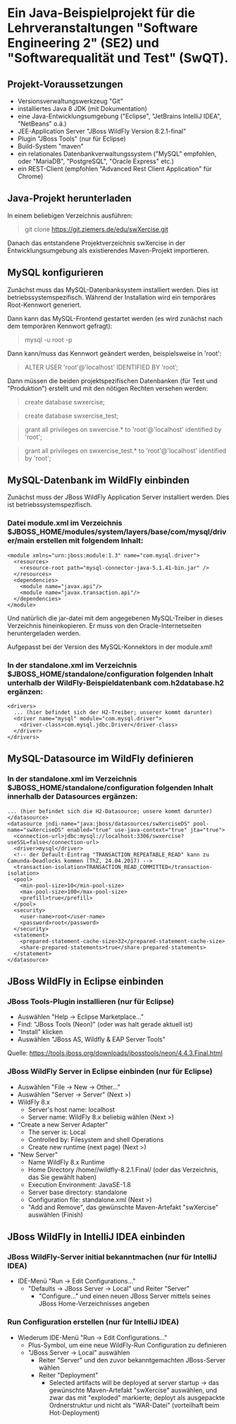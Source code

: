 # Ein Java-Beispielprojekt für die Lehrveranstaltungen "Software Engineering 2" (SE2) und "Softwarequalität und Test" (SwQT).

## Projekt-Voraussetzungen

- Versionsverwaltungswerkzeug "Git"
- installiertes Java 8 JDK (mit Dokumentation)
- eine Java-Entwicklungsumgebung ("Eclipse", "JetBrains IntelliJ IDEA", "NetBeans" o.ä.)
- JEE-Application Server "JBoss WildFly Version 8.2.1-final"
- Plugin "JBoss Tools" (nur für Eclipse)
- Build-System "maven"
- ein relationales Datenbankverwaltungssystem ("MySQL" empfohlen, oder "MariaDB", "PostgreSQL", "Oracle Express" etc.)
- ein REST-Client (empfohlen "Advanced Rest Client Application" für Chrome)

## Java-Projekt herunterladen

In einem beliebigen Verzeichnis ausführen:

> git clone https://git.ziemers.de/edu/swXercise.git

Danach das entstandene Projektverzeichnis swXercise in der Entwicklungsumgebung als existierendes Maven-Projekt importieren.

## MySQL konfigurieren

Zunächst muss das MySQL-Datenbanksystem installiert werden. Dies ist betriebssystemspezifisch. Während der Installation wird ein temporäres Root-Kennwort generiert.

Dann kann das MySQL-Frontend gestartet werden (es wird zunächst nach dem temporären Kennwort gefragt):

> mysql -u root -p

Dann kann/muss das Kennwort geändert werden, beispielsweise in 'root':

> ALTER USER 'root'@'localhost' IDENTIFIED BY ‘root‘;

Dann müssen die beiden projektspezifischen Datenbanken (für Test und "Produktion") erstellt und mit den nötigen Rechten versehen werden:

> create database swxercise;

> create database swxercise_test;

> grant all privileges on swxercise.* to 'root'@'localhost' identified by 'root';

> grant all privileges on swxercise_test.* to 'root'@'localhost' identified by 'root';

## MySQL-Datenbank im WildFly einbinden

Zunächst muss der JBoss WildFly Application Server installiert werden. Dies ist betriebssystemspezifisch.

### Datei module.xml im Verzeichnis $JBOSS_HOME/modules/system/layers/base/com/mysql/driver/main erstellen mit folgendem Inhalt:

```
<module xmlns="urn:jboss:module:1.3" name="com.mysql.driver">
  <resources>
    <resource-root path="mysql-connector-java-5.1.41-bin.jar" />
  </resources>
  <dependencies>
    <module name="javax.api"/>
    <module name="javax.transaction.api"/>
  </dependencies>
</module>
```

Und natürlich die jar-datei mit dem angegebenen MySQL-Treiber in dieses Verzeichnis hineinkopieren. Er muss von den Oracle-Internetseiten heruntergeladen werden.

Aufgepasst bei der Version des MySQL-Konnektors in der module.xml!

### In der standalone.xml im Verzeichnis $JBOSS_HOME/standalone/configuration folgenden Inhalt unterhalb der WildFly-Beispieldatenbank com.h2database.h2 ergänzen:

```
<drivers>
  ... (hier befindet sich der H2-Treiber; unserer kommt darunter)
  <driver name="mysql" module="com.mysql.driver">
    <driver-class>com.mysql.jdbc.Driver</driver-class>
  </driver>
</drivers>
```

## MySQL-Datasource im WildFly definieren

### In der standalone.xml im Verzeichnis $JBOSS_HOME/standalone/configuration folgenden Inhalt innerhalb der Datasources ergänzen:

```
... (hier befindet sich die H2-Datasource; unsere kommt darunter)
</datasource>
<datasource jndi-name="java:jboss/datasources/swXerciseDS" pool-name="swXerciseDS" enabled="true" use-java-context="true" jta="true">
  <connection-url>jdbc:mysql://localhost:3306/swxercise?useSSL=false</connection-url>
  <driver>mysql</driver>
  <!-- der Default-Eintrag "TRANSACTION_REPEATABLE_READ" kann zu Camunda-Deadlocks kommen (ThZ, 24.04.2017) -->
  <transaction-isolation>TRANSACTION_READ_COMMITTED</transaction-isolation>
  <pool>
    <min-pool-size>10</min-pool-size>
    <max-pool-size>100</max-pool-size>
    <prefill>true</prefill>
  </pool>
  <security>
    <user-name>root</user-name>
    <password>root</password>
  </security>
  <statement>
    <prepared-statement-cache-size>32</prepared-statement-cache-size>
    <share-prepared-statements>true</share-prepared-statements>
  </statement>
</datasource>
```

## JBoss WildFly in Eclipse einbinden

### JBoss Tools-Plugin installieren (nur für Eclipse)

- Auswählen "Help -> Eclipse Marketplace..."
- Find: "JBoss Tools (Neon)" (oder was halt gerade aktuell ist)
- "Install" klicken
- Auswählen "JBoss AS, Wildfly & EAP Server Tools"

Quelle: https://tools.jboss.org/downloads/jbosstools/neon/4.4.3.Final.html

### JBoss WildFly Server in Eclipse einbinden (nur für Eclipse)

- Auswählen "File -> New -> Other..."
- Auswählen "Server -> Server" (Next >)
- WildFly 8.x
  - Server's host name: localhost
  - Server name: WildFly 8.x beliebig wählen (Next >)
- "Create a new Server Adapter"
  - The server is: Local
  - Controlled by: Filesystem and shell Operations
  - Create new runtime (next page) (Next >)
- "New Server"
  - Name WildFly 8.x Runtime
  - Home Directory /home/<user>/wildfly-8.2.1.Final/ (oder das Verzeichnis, das Sie gewählt haben)
  - Execution Environment: JavaSE-1.8
  - Server base directory: standalone
  - Configuration file: standalone.xml (Next >)
  - "Add and Remove", das gewünschte Maven-Artefakt "swXercise" auswählen (Finish)

## JBoss WildFly in IntelliJ IDEA einbinden

### JBoss WildFly-Server initial bekanntmachen (nur für IntelliJ IDEA)

- IDE-Menü "Run -> Edit Configurations..."
  - "Defaults -> JBoss Server -> Local" und Reiter "Server"
    - "Configure..." und einen neuen JBoss Server mittels seines JBoss Home-Verzeichnisses angeben

### Run Configuration erstellen (nur für IntelliJ IDEA)

- Wiederum IDE-Menü "Run -> Edit Configurations..."
  - Plus-Symbol, um eine neue WildFly-Run Configuration zu definieren
  - "JBoss Server -> Local" auswählen
    - Reiter "Server" und den zuvor bekanntgemachten JBoss-Server wählen
    - Reiter "Deployment"
      - Selected artifacts will be deployed at server startup -> das gewünschte Maven-Artefakt "swXercise" auswählen, und zwar das mit "exploded" markierte; deployt als ausgepackte Ordnerstruktur und nicht als "WAR-Datei" (vorteilhaft beim Hot-Deployment)
